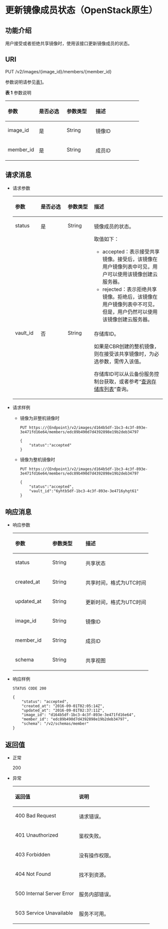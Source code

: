# 更新镜像成员状态（OpenStack原生）<a name="ZH-CN_TOPIC_0036994318"></a>

## 功能介绍<a name="section39958021"></a>

用户接受或者拒绝共享镜像时，使用该接口更新镜像成员的状态。

## URI<a name="section24077873"></a>

PUT /v2/images/\{image\_id\}/members/\{member\_id\}

参数说明请参见[表1](#table37590215162351)。

**表 1**  参数说明

<a name="table37590215162351"></a>
<table><thead align="left"><tr id="row14906674162351"><th class="cellrowborder" valign="top" width="23.347665233476654%" id="mcps1.2.5.1.1"><p id="p66589937162351"><a name="p66589937162351"></a><a name="p66589937162351"></a>参数</p>
</th>
<th class="cellrowborder" valign="top" width="20.73792620737926%" id="mcps1.2.5.1.2"><p id="p25075841162351"><a name="p25075841162351"></a><a name="p25075841162351"></a>是否必选</p>
</th>
<th class="cellrowborder" valign="top" width="21.587841215878413%" id="mcps1.2.5.1.3"><p id="p3182134421246"><a name="p3182134421246"></a><a name="p3182134421246"></a>参数类型</p>
</th>
<th class="cellrowborder" valign="top" width="34.32656734326567%" id="mcps1.2.5.1.4"><p id="p17877258162351"><a name="p17877258162351"></a><a name="p17877258162351"></a>描述</p>
</th>
</tr>
</thead>
<tbody><tr id="row38771763162351"><td class="cellrowborder" valign="top" width="23.347665233476654%" headers="mcps1.2.5.1.1 "><p id="p944143142612"><a name="p944143142612"></a><a name="p944143142612"></a>image_id</p>
</td>
<td class="cellrowborder" valign="top" width="20.73792620737926%" headers="mcps1.2.5.1.2 "><p id="p9366762142612"><a name="p9366762142612"></a><a name="p9366762142612"></a>是</p>
</td>
<td class="cellrowborder" valign="top" width="21.587841215878413%" headers="mcps1.2.5.1.3 "><p id="p20510233142612"><a name="p20510233142612"></a><a name="p20510233142612"></a>String</p>
</td>
<td class="cellrowborder" valign="top" width="34.32656734326567%" headers="mcps1.2.5.1.4 "><p id="p50716165142612"><a name="p50716165142612"></a><a name="p50716165142612"></a>镜像ID</p>
</td>
</tr>
<tr id="row5130782114260"><td class="cellrowborder" valign="top" width="23.347665233476654%" headers="mcps1.2.5.1.1 "><p id="p62209086142612"><a name="p62209086142612"></a><a name="p62209086142612"></a>member_id</p>
</td>
<td class="cellrowborder" valign="top" width="20.73792620737926%" headers="mcps1.2.5.1.2 "><p id="p5771200142612"><a name="p5771200142612"></a><a name="p5771200142612"></a>是</p>
</td>
<td class="cellrowborder" valign="top" width="21.587841215878413%" headers="mcps1.2.5.1.3 "><p id="p64814042142612"><a name="p64814042142612"></a><a name="p64814042142612"></a>String</p>
</td>
<td class="cellrowborder" valign="top" width="34.32656734326567%" headers="mcps1.2.5.1.4 "><p id="p15446069142612"><a name="p15446069142612"></a><a name="p15446069142612"></a>成员ID</p>
</td>
</tr>
</tbody>
</table>

## 请求消息<a name="section15374270"></a>

-   请求参数

    <a name="table31018281142633"></a>
    <table><thead align="left"><tr id="row35509333142633"><th class="cellrowborder" valign="top" width="17.03%" id="mcps1.1.5.1.1"><p id="p57683706142633"><a name="p57683706142633"></a><a name="p57683706142633"></a>参数</p>
    </th>
    <th class="cellrowborder" valign="top" width="17.990000000000002%" id="mcps1.1.5.1.2"><p id="p41868624142633"><a name="p41868624142633"></a><a name="p41868624142633"></a>是否必选</p>
    </th>
    <th class="cellrowborder" valign="top" width="17.52%" id="mcps1.1.5.1.3"><p id="p35915390142633"><a name="p35915390142633"></a><a name="p35915390142633"></a>参数类型</p>
    </th>
    <th class="cellrowborder" valign="top" width="47.46%" id="mcps1.1.5.1.4"><p id="p23465517142633"><a name="p23465517142633"></a><a name="p23465517142633"></a>描述</p>
    </th>
    </tr>
    </thead>
    <tbody><tr id="row21658757142633"><td class="cellrowborder" valign="top" width="17.03%" headers="mcps1.1.5.1.1 "><p id="p9528877142633"><a name="p9528877142633"></a><a name="p9528877142633"></a>status</p>
    </td>
    <td class="cellrowborder" valign="top" width="17.990000000000002%" headers="mcps1.1.5.1.2 "><p id="p33641549142633"><a name="p33641549142633"></a><a name="p33641549142633"></a>是</p>
    </td>
    <td class="cellrowborder" valign="top" width="17.52%" headers="mcps1.1.5.1.3 "><p id="p40610958142633"><a name="p40610958142633"></a><a name="p40610958142633"></a>String</p>
    </td>
    <td class="cellrowborder" valign="top" width="47.46%" headers="mcps1.1.5.1.4 "><p id="p461165194819"><a name="p461165194819"></a><a name="p461165194819"></a>镜像成员的状态。</p>
    <p id="p166859539539"><a name="p166859539539"></a><a name="p166859539539"></a>取值如下：</p>
    <a name="ul346242429557"></a><a name="ul346242429557"></a><ul id="ul346242429557"><li>accepted：表示接受共享镜像。接受后，该镜像在用户镜像列表中可见，用户可以使用该镜像创建<span id="text1013631371215"><a name="text1013631371215"></a><a name="text1013631371215"></a>云服务器</span><span id="text20797319151218"><a name="text20797319151218"></a><a name="text20797319151218"></a></span>。</li><li>rejected：表示拒绝共享镜像。拒绝后，该镜像在用户镜像列表中不可见，但是，用户仍然可以使用该镜像创建<span id="text1028103661311"><a name="text1028103661311"></a><a name="text1028103661311"></a>云服务器</span><span id="text82811536111310"><a name="text82811536111310"></a><a name="text82811536111310"></a></span>。</li></ul>
    </td>
    </tr>
    <tr id="row26011552202513"><td class="cellrowborder" valign="top" width="17.03%" headers="mcps1.1.5.1.1 "><p id="p1560120527251"><a name="p1560120527251"></a><a name="p1560120527251"></a>vault_id</p>
    </td>
    <td class="cellrowborder" valign="top" width="17.990000000000002%" headers="mcps1.1.5.1.2 "><p id="p26016529259"><a name="p26016529259"></a><a name="p26016529259"></a>否</p>
    </td>
    <td class="cellrowborder" valign="top" width="17.52%" headers="mcps1.1.5.1.3 "><p id="p1460105282515"><a name="p1460105282515"></a><a name="p1460105282515"></a>String</p>
    </td>
    <td class="cellrowborder" valign="top" width="47.46%" headers="mcps1.1.5.1.4 "><p id="p49862274296"><a name="p49862274296"></a><a name="p49862274296"></a>存储库ID。</p>
    <p id="p12601125211251"><a name="p12601125211251"></a><a name="p12601125211251"></a>如果是CBR创建的整机镜像，则在接受该共享镜像时，为必选参数，需传入该值。</p>
    <p id="p116364254172"><a name="p116364254172"></a><a name="p116364254172"></a>存储库ID可以从云备份服务控制台获取，或者参考“<a href="https://support.huaweicloud.com/api-cbr/VaultList.html" target="_blank" rel="noopener noreferrer">查询存储库列表</a>”查询。</p>
    </td>
    </tr>
    </tbody>
    </table>

-   请求样例
    -   镜像为非整机镜像时

        ```
        PUT https://{Endpoint}/v2/images/d164b5df-1bc3-4c3f-893e-3e471fd16e64/members/edc89b490d7d4392898e19b2deb34797
        ```

        ```
        {
            "status":"accepted"
        }
        ```

    -   镜像为整机镜像时

        ```
        PUT https://{Endpoint}/v2/images/d164b5df-1bc3-4c3f-893e-3e471fd16e64/members/edc89b490d7d4392898e19b2deb34797
        ```

        ```
        {
            "status":"accepted",
            "vault_id":"6yhtb5df-1bc3-4c3f-893e-3e4716yhgt61"
        }
        ```



## 响应消息<a name="section4150710"></a>

-   响应参数

    <a name="table3940930519484"></a>
    <table><thead align="left"><tr id="row5108650619484"><th class="cellrowborder" valign="top" width="27.389999999999997%" id="mcps1.1.4.1.1"><p id="p4436630719484"><a name="p4436630719484"></a><a name="p4436630719484"></a>参数</p>
    </th>
    <th class="cellrowborder" valign="top" width="24.42%" id="mcps1.1.4.1.2"><p id="p3690111319484"><a name="p3690111319484"></a><a name="p3690111319484"></a>参数类型</p>
    </th>
    <th class="cellrowborder" valign="top" width="48.19%" id="mcps1.1.4.1.3"><p id="p3620014719484"><a name="p3620014719484"></a><a name="p3620014719484"></a>描述</p>
    </th>
    </tr>
    </thead>
    <tbody><tr id="row4653077719484"><td class="cellrowborder" valign="top" width="27.389999999999997%" headers="mcps1.1.4.1.1 "><p id="p1237238714338"><a name="p1237238714338"></a><a name="p1237238714338"></a>status</p>
    </td>
    <td class="cellrowborder" valign="top" width="24.42%" headers="mcps1.1.4.1.2 "><p id="p4061628614338"><a name="p4061628614338"></a><a name="p4061628614338"></a>String</p>
    </td>
    <td class="cellrowborder" valign="top" width="48.19%" headers="mcps1.1.4.1.3 "><p id="p158487614338"><a name="p158487614338"></a><a name="p158487614338"></a>共享状态</p>
    </td>
    </tr>
    <tr id="row6237230419484"><td class="cellrowborder" valign="top" width="27.389999999999997%" headers="mcps1.1.4.1.1 "><p id="p1452463514338"><a name="p1452463514338"></a><a name="p1452463514338"></a>created_at</p>
    </td>
    <td class="cellrowborder" valign="top" width="24.42%" headers="mcps1.1.4.1.2 "><p id="p154357214338"><a name="p154357214338"></a><a name="p154357214338"></a>String</p>
    </td>
    <td class="cellrowborder" valign="top" width="48.19%" headers="mcps1.1.4.1.3 "><p id="p5792053614338"><a name="p5792053614338"></a><a name="p5792053614338"></a>共享时间，格式为UTC时间</p>
    </td>
    </tr>
    <tr id="row5992935019484"><td class="cellrowborder" valign="top" width="27.389999999999997%" headers="mcps1.1.4.1.1 "><p id="p1259565314338"><a name="p1259565314338"></a><a name="p1259565314338"></a>updated_at</p>
    </td>
    <td class="cellrowborder" valign="top" width="24.42%" headers="mcps1.1.4.1.2 "><p id="p2907381014338"><a name="p2907381014338"></a><a name="p2907381014338"></a>String</p>
    </td>
    <td class="cellrowborder" valign="top" width="48.19%" headers="mcps1.1.4.1.3 "><p id="p616838914338"><a name="p616838914338"></a><a name="p616838914338"></a>更新时间，格式为UTC时间</p>
    </td>
    </tr>
    <tr id="row1403543619484"><td class="cellrowborder" valign="top" width="27.389999999999997%" headers="mcps1.1.4.1.1 "><p id="p46179614338"><a name="p46179614338"></a><a name="p46179614338"></a>image_id</p>
    </td>
    <td class="cellrowborder" valign="top" width="24.42%" headers="mcps1.1.4.1.2 "><p id="p995083914338"><a name="p995083914338"></a><a name="p995083914338"></a>String</p>
    </td>
    <td class="cellrowborder" valign="top" width="48.19%" headers="mcps1.1.4.1.3 "><p id="p71165114338"><a name="p71165114338"></a><a name="p71165114338"></a>镜像ID</p>
    </td>
    </tr>
    <tr id="row4544843919484"><td class="cellrowborder" valign="top" width="27.389999999999997%" headers="mcps1.1.4.1.1 "><p id="p4903219314338"><a name="p4903219314338"></a><a name="p4903219314338"></a>member_id</p>
    </td>
    <td class="cellrowborder" valign="top" width="24.42%" headers="mcps1.1.4.1.2 "><p id="p4743364614338"><a name="p4743364614338"></a><a name="p4743364614338"></a>String</p>
    </td>
    <td class="cellrowborder" valign="top" width="48.19%" headers="mcps1.1.4.1.3 "><p id="p1692010914338"><a name="p1692010914338"></a><a name="p1692010914338"></a>成员ID</p>
    </td>
    </tr>
    <tr id="row4954506419484"><td class="cellrowborder" valign="top" width="27.389999999999997%" headers="mcps1.1.4.1.1 "><p id="p5383793114338"><a name="p5383793114338"></a><a name="p5383793114338"></a>schema</p>
    </td>
    <td class="cellrowborder" valign="top" width="24.42%" headers="mcps1.1.4.1.2 "><p id="p3671632714338"><a name="p3671632714338"></a><a name="p3671632714338"></a>String</p>
    </td>
    <td class="cellrowborder" valign="top" width="48.19%" headers="mcps1.1.4.1.3 "><p id="p2123248314338"><a name="p2123248314338"></a><a name="p2123248314338"></a>共享视图</p>
    </td>
    </tr>
    </tbody>
    </table>


-   响应样例

    ```
    STATUS CODE 200
    ```

    ```
    {
        "status": "accepted",
        "created_at": "2016-09-01T02:05:14Z",
        "updated_at": "2016-09-01T02:37:11Z",
        "image_id": "d164b5df-1bc3-4c3f-893e-3e471fd16e64",
        "member_id": "edc89b490d7d4392898e19b2deb34797",
        "schema": "/v2/schemas/member"
    }
    ```


## 返回值<a name="section61374531"></a>

-   正常

    200

-   异常

    <a name="table271454817439"></a>
    <table><thead align="left"><tr id="row3541095017439"><th class="cellrowborder" valign="top" width="46.54%" id="mcps1.1.3.1.1"><p id="p4971469317439"><a name="p4971469317439"></a><a name="p4971469317439"></a>返回值</p>
    </th>
    <th class="cellrowborder" valign="top" width="53.459999999999994%" id="mcps1.1.3.1.2"><p id="p35835717439"><a name="p35835717439"></a><a name="p35835717439"></a>说明</p>
    </th>
    </tr>
    </thead>
    <tbody><tr id="row2902697417439"><td class="cellrowborder" valign="top" width="46.54%" headers="mcps1.1.3.1.1 "><p id="p237466317439"><a name="p237466317439"></a><a name="p237466317439"></a>400 Bad Request</p>
    </td>
    <td class="cellrowborder" valign="top" width="53.459999999999994%" headers="mcps1.1.3.1.2 "><p id="p5812997617439"><a name="p5812997617439"></a><a name="p5812997617439"></a>请求错误。</p>
    </td>
    </tr>
    <tr id="row5340773917439"><td class="cellrowborder" valign="top" width="46.54%" headers="mcps1.1.3.1.1 "><p id="p3105962817439"><a name="p3105962817439"></a><a name="p3105962817439"></a>401 Unauthorized</p>
    </td>
    <td class="cellrowborder" valign="top" width="53.459999999999994%" headers="mcps1.1.3.1.2 "><p id="p3280197817439"><a name="p3280197817439"></a><a name="p3280197817439"></a>鉴权失败。</p>
    </td>
    </tr>
    <tr id="row2678235117439"><td class="cellrowborder" valign="top" width="46.54%" headers="mcps1.1.3.1.1 "><p id="p2188683517439"><a name="p2188683517439"></a><a name="p2188683517439"></a>403 Forbidden</p>
    </td>
    <td class="cellrowborder" valign="top" width="53.459999999999994%" headers="mcps1.1.3.1.2 "><p id="p2800317417439"><a name="p2800317417439"></a><a name="p2800317417439"></a>没有操作权限。</p>
    </td>
    </tr>
    <tr id="row16775501191954"><td class="cellrowborder" valign="top" width="46.54%" headers="mcps1.1.3.1.1 "><p id="p19013873191957"><a name="p19013873191957"></a><a name="p19013873191957"></a>404 Not Found</p>
    </td>
    <td class="cellrowborder" valign="top" width="53.459999999999994%" headers="mcps1.1.3.1.2 "><p id="p63728762191957"><a name="p63728762191957"></a><a name="p63728762191957"></a>找不到资源。</p>
    </td>
    </tr>
    <tr id="row5070198217439"><td class="cellrowborder" valign="top" width="46.54%" headers="mcps1.1.3.1.1 "><p id="p1321988617439"><a name="p1321988617439"></a><a name="p1321988617439"></a>500 Internal Server Error</p>
    </td>
    <td class="cellrowborder" valign="top" width="53.459999999999994%" headers="mcps1.1.3.1.2 "><p id="p6417782617439"><a name="p6417782617439"></a><a name="p6417782617439"></a>服务内部错误。</p>
    </td>
    </tr>
    <tr id="row4072952517439"><td class="cellrowborder" valign="top" width="46.54%" headers="mcps1.1.3.1.1 "><p id="p1075724317439"><a name="p1075724317439"></a><a name="p1075724317439"></a>503 Service Unavailable</p>
    </td>
    <td class="cellrowborder" valign="top" width="53.459999999999994%" headers="mcps1.1.3.1.2 "><p id="p6603036117439"><a name="p6603036117439"></a><a name="p6603036117439"></a>服务不可用。</p>
    </td>
    </tr>
    </tbody>
    </table>



